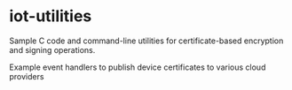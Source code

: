 # iot-utilities
Sample C code and command-line utilities for certificate-based encryption and signing operations. 

Example event handlers to publish device certificates to various cloud providers
